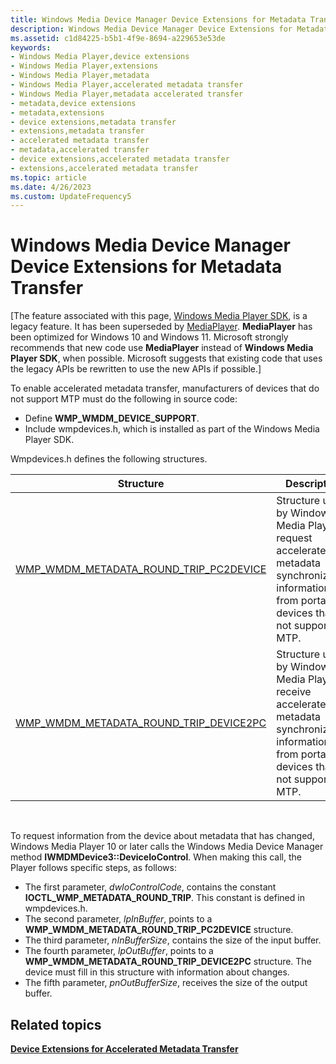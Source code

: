 ```yaml
---
title: Windows Media Device Manager Device Extensions for Metadata Transfer
description: Windows Media Device Manager Device Extensions for Metadata Transfer
ms.assetid: c1d84225-b5b1-4f9e-8694-a229653e53de
keywords:
- Windows Media Player,device extensions
- Windows Media Player,extensions
- Windows Media Player,metadata
- Windows Media Player,accelerated metadata transfer
- Windows Media Player,metadata accelerated transfer
- metadata,device extensions
- metadata,extensions
- device extensions,metadata transfer
- extensions,metadata transfer
- accelerated metadata transfer
- metadata,accelerated transfer
- device extensions,accelerated metadata transfer
- extensions,accelerated metadata transfer
ms.topic: article
ms.date: 4/26/2023
ms.custom: UpdateFrequency5
---
```


# Windows Media Device Manager Device Extensions for Metadata Transfer

\[The feature associated with this page, [Windows Media Player SDK](/windows/win32/wmp/windows-media-player-sdk), is a legacy feature. It has been superseded by [MediaPlayer](/uwp/api/Windows.Media.Playback.MediaPlayer). **MediaPlayer** has been optimized for Windows 10 and Windows 11. Microsoft strongly recommends that new code use **MediaPlayer** instead of **Windows Media Player SDK**, when possible. Microsoft suggests that existing code that uses the legacy APIs be rewritten to use the new APIs if possible.\]

To enable accelerated metadata transfer, manufacturers of devices that do not support MTP must do the following in source code:

-   Define **WMP\_WMDM\_DEVICE\_SUPPORT**.
-   Include wmpdevices.h, which is installed as part of the Windows Media Player SDK.

Wmpdevices.h defines the following structures.



| Structure                                                                                 | Description                                                                                                                                       |
|-------------------------------------------------------------------------------------------|---------------------------------------------------------------------------------------------------------------------------------------------------|
| [WMP\_WMDM\_METADATA\_ROUND\_TRIP\_PC2DEVICE](/previous-versions/windows/desktop/api/wmpdevices/ns-wmpdevices-wmp_wmdm_metadata_round_trip_pc2device) | Structure used by Windows Media Player to request accelerated metadata synchronization information from portable devices that do not support MTP. |
| [WMP\_WMDM\_METADATA\_ROUND\_TRIP\_DEVICE2PC](/previous-versions/windows/desktop/api/wmpdevices/ns-wmpdevices-wmp_wmdm_metadata_round_trip_device2pc) | Structure used by Windows Media Player to receive accelerated metadata synchronization information from portable devices that do not support MTP. |



 

To request information from the device about metadata that has changed, Windows Media Player 10 or later calls the Windows Media Device Manager method **IWMDMDevice3::DeviceIoControl**. When making this call, the Player follows specific steps, as follows:

-   The first parameter, *dwIoControlCode*, contains the constant **IOCTL\_WMP\_METADATA\_ROUND\_TRIP**. This constant is defined in wmpdevices.h.
-   The second parameter, *lpInBuffer*, points to a **WMP\_WMDM\_METADATA\_ROUND\_TRIP\_PC2DEVICE** structure.
-   The third parameter, *nInBufferSize*, contains the size of the input buffer.
-   The fourth parameter, *lpOutBuffer*, points to a **WMP\_WMDM\_METADATA\_ROUND\_TRIP\_DEVICE2PC** structure. The device must fill in this structure with information about changes.
-   The fifth parameter, *pnOutBufferSize*, receives the size of the output buffer.

## Related topics

<dl> <dt>

[**Device Extensions for Accelerated Metadata Transfer**](device-extensions-for-accelerated-metadata-transfer.md)
</dt> </dl>

 

 




